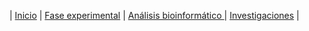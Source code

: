 |   [Inicio](readme.md)  |  [Fase experimental](analisis_experimental.md)  |  [Análisis bioinformático ](analisis_bioinformatico.md)  |   [Investigaciones](Investigaciones.md)  | 
